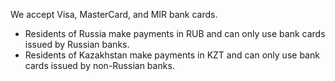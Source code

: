 We accept Visa, MasterCard, and MIR bank cards.

  * Residents of Russia make payments in RUB and can only use bank cards issued by Russian banks.
  * Residents of Kazakhstan make payments in KZT and can only use bank cards issued by non-Russian banks.
